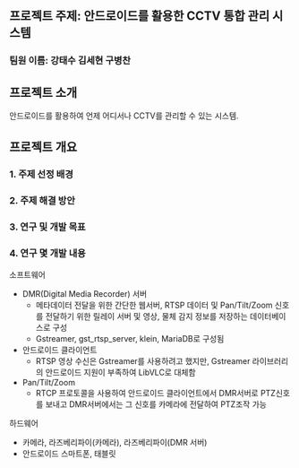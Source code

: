 ## 프로젝트 주제: 안드로이드를 활용한 CCTV 통합 관리 시스템
### 팀원 이름: 강태수 김세현 구병찬

## 프로젝트 소개
안드로이드를 활용하여 언제 어디서나 CCTV를 관리할 수 있는 시스템.

## 프로젝트 개요
### 1. 주제 선정 배경
### 2. 주제 해결 방안
### 3. 연구 및 개발 목표
### 4. 연구 몇 개발 내용
소프트웨어
- DMR(Digital Media Recorder) 서버
  - 메타데이터 전달을 위한 간단한 웹서버, RTSP 데이터 및 Pan/Tilt/Zoom 신호를 전달하기 위한 릴레이 서버 및 영상, 물체 감지 정보를 저장하는 데이터베이스로 구성
  - Gstreamer, gst_rtsp_server, klein, MariaDB로 구성됨
- 안드로이드 클라이언트
  - RTSP 영상 수신은 Gstreamer를 사용하려고 했지만, Gstreamer 라이브러리의 안드로이드 지원이 부족하여 LibVLC로 대체함
- Pan/Tilt/Zoom
  - RTCP 프로토콜을 사용하여 안드로이드 클라이언트에서 DMR서버로 PTZ신호를 보내고 DMR서버에서는 그 신호를 카메라에 전달하여 PTZ조작 가능

하드웨어
- 카메라, 라즈베리파이(카메라), 라즈베리파이(DMR 서버)
- 안드로이드 스마트폰, 태블릿

